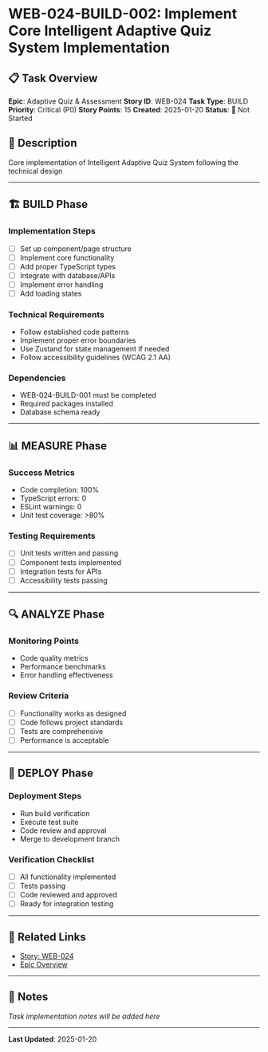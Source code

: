 # WEB-024-BUILD-002: Implement Core Intelligent Adaptive Quiz System Implementation

## 📋 Task Overview
**Epic**: Adaptive Quiz & Assessment
**Story ID**: WEB-024
**Task Type**: BUILD
**Priority**: Critical (P0)
**Story Points**: 15
**Created**: 2025-01-20
**Status**: 🔴 Not Started

## 📝 Description
Core implementation of Intelligent Adaptive Quiz System following the technical design

---

## 🏗️ BUILD Phase
### Implementation Steps
- [ ] Set up component/page structure
- [ ] Implement core functionality
- [ ] Add proper TypeScript types
- [ ] Integrate with database/APIs
- [ ] Implement error handling
- [ ] Add loading states

### Technical Requirements
- Follow established code patterns
- Implement proper error boundaries
- Use Zustand for state management if needed
- Follow accessibility guidelines (WCAG 2.1 AA)

### Dependencies
- WEB-024-BUILD-001 must be completed
- Required packages installed
- Database schema ready

---

## 📊 MEASURE Phase
### Success Metrics
- Code completion: 100%
- TypeScript errors: 0
- ESLint warnings: 0
- Unit test coverage: >80%

### Testing Requirements
- [ ] Unit tests written and passing
- [ ] Component tests implemented
- [ ] Integration tests for APIs
- [ ] Accessibility tests passing

---

## 🔍 ANALYZE Phase
### Monitoring Points
- Code quality metrics
- Performance benchmarks
- Error handling effectiveness

### Review Criteria
- [ ] Functionality works as designed
- [ ] Code follows project standards
- [ ] Tests are comprehensive
- [ ] Performance is acceptable

---

## 🚀 DEPLOY Phase
### Deployment Steps
- Run build verification
- Execute test suite
- Code review and approval
- Merge to development branch

### Verification Checklist
- [ ] All functionality implemented
- [ ] Tests passing
- [ ] Code reviewed and approved
- [ ] Ready for integration testing

---

## 🔗 Related Links
- [Story: WEB-024](../../../stories-by-epic/epic-03-adaptive-quiz-assessment/WEB-024-intelligent-adaptive-quiz-system.md)
- [Epic Overview](../../../stories-by-epic/epic-03-adaptive-quiz-assessment/index.md)

---

## 📝 Notes
*Task implementation notes will be added here*

---
**Last Updated**: 2025-01-20